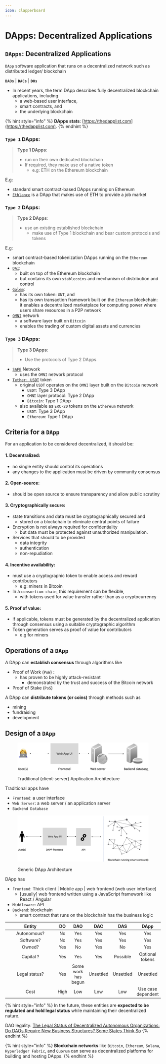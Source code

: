 ```yaml
---
icon: clapperboard
---
```


# DApps: Decentralized Applications

## `DApps`: Decentralized Applications

`DApp` software application that runs on a decentralized network such as distributed ledger/ blockchain

&#x20;**`DAOs`** | **`DACs`** | **`DOs`**&#x20;

* In recent years, the term DApp describes fully decentralized blockchain applications, including&#x20;
  * a web-based user interface,&#x20;
  * smart contracts, and&#x20;
  * the underlying blockchain





{% hint style="info" %}
**DApps stats**: [https://thedapplist.com](https://thedapplist.com).
{% endhint %}

### `Type 1` DApps:

> **Type 1 DApps**:
>
> * run on their own dedicated blockchain
> * If required, they make use of a native token
>   * e.g: ETH on the Ethereum blockchain

E.g:&#x20;

* standard smart contract-based DApps running on Ethereum
* [`Ethlance`](https://ethlance.com) is a DApp that makes use of ETH to provide a job market



### `Type 2` DApps:&#x20;

> **Type 2 DApps**:
>
> * use an existing established blockchain
>   * make use of Type 1 blockchain and bear custom protocols and tokens

E.g:

* smart contract-based tokenization DApps running on the `Ethereum` blockchain
* [`DAI`](https://makerdao.com/en/):&#x20;
  * built on top of the Ethereum blockchain
  * but contains its own `stablecoins` and mechanism of distribution and control
* [`Golem`](https://golem.network):&#x20;
  * has its own token: `GNT`, and&#x20;
  * has its own transaction framework built on the `Ethereum` blockchain: it enables a decentralized marketplace for computing power where users share resources in a P2P network
* [`OMNI`](https://www.omnilayer.org) network
  * a software layer built on `Bitcoin`&#x20;
  * enables the trading of custom digital assets and currencies



### `Type 3` DApps:&#x20;

> **Type 3 DApps**:
>
> * Use the protocols of Type 2 DApps

* [`SAFE`](https://safenetwork.tech) Network&#x20;
  * uses the `OMNI` network protocol
* [`Tether: USDT`](https://tether.to) token
  * original `USDT` operates on the `OMNI` layer built on the `Bitcoin` network
    * `USDT`: Type 3 DApp
    * `OMNI` layer protocol: Type 2 DApp
    * `Bitcoin`: Type 1 DApp
  * also available as `ERC-20` tokens on the `Ethereum` network
    * `USDT`: Type 3 DApp
    * `Ethereum`: Type 1 DApp



## Criteria for a `DApp`&#x20;

For an application to be considered decentralized, it should be:

#### 1. Decentralized:&#x20;

* no single entity should control its operations
* any changes to the application must be driven by community consensus

#### 2. Open-source:&#x20;

* should be open source to ensure transparency and allow public scrutiny

#### 3. Cryptographically secure:&#x20;

* state transitions and data must be cryptographically secured and&#x20;
  * stored on a blockchain to eliminate central points of failure
* Encryption is not always required for confidentiality
  * but data must be protected against unauthorized manipulation.
* Services that should to be provided
  * data integrity
  * authentication&#x20;
  * non-repudiation&#x20;

#### 4. Incentive availability:&#x20;

* must use a cryptographic token to enable access and reward contributors
  * e.g: miners in Bitcoin
* In a `consortium chain`, this requirement can be flexible,&#x20;
  * with tokens used for value transfer rather than as a cryptocurrency

#### 5. Proof of value:&#x20;

* If applicable,  tokens must be generated by the decentralized application through consensus using a suitable cryptographic algorithm
* Token generation serves as proof of value for contributors
  * e.g for miners



## Operations of a `DApp`&#x20;

A DApp can **establish consensus** through algorithms like&#x20;

* Proof of Work (`PoW`) : &#x20;
  * has proven to be highly attack-resistant
    * demonstrated by the trust and success of the Bitcoin network
* Proof of Stake (`PoS`)

A DApp can **distribute tokens (or coins)** through methods such as&#x20;

* mining
* fundraising&#x20;
* development





## Design of a `DApp`&#x20;



<figure><img src="../../.gitbook/assets/traditional-application-architecture.png" alt=""><figcaption><p>Traditional (client-server) Application Architecture</p></figcaption></figure>

Traditional apps have&#x20;

* `Frontend`: a user interface&#x20;
* `Web Server`: a web server / an application server&#x20;
* `Backend Database`



<figure><img src="../../.gitbook/assets/generic-dapp-architecture.png" alt=""><figcaption><p>Generic DApp Architecture</p></figcaption></figure>

DApp has

* `Frontend`: Thick client | Mobile app | web frontend (web user interface)
  * \[usually] web frontend written using a JavaScript framework like React / Angular
* `Middleware`: API
* `Backend`: blockchain&#x20;
  * smart contract that runs on the blockchain has the business logic



<table><thead><tr><th width="152" align="center">Entity</th><th align="center">DO</th><th align="center">DAO</th><th align="center">DAC</th><th align="center">DAS</th><th align="center">DApp</th></tr></thead><tbody><tr><td align="center">Autonomous?</td><td align="center">No</td><td align="center">Yes</td><td align="center">Yes</td><td align="center">Yes</td><td align="center">Yes</td></tr><tr><td align="center">Software?</td><td align="center">No</td><td align="center">Yes</td><td align="center">Yes</td><td align="center">Yes</td><td align="center">Yes</td></tr><tr><td align="center">Owned?</td><td align="center">Yes</td><td align="center">No</td><td align="center">Yes</td><td align="center">No</td><td align="center">Yes</td></tr><tr><td align="center">Capital ?</td><td align="center">Yes</td><td align="center">Yes</td><td align="center">Yes</td><td align="center">Possible</td><td align="center">Optional tokens</td></tr><tr><td align="center">Legal status?</td><td align="center">Yes</td><td align="center">Some work has begun</td><td align="center">Unsettled</td><td align="center">Unsettled</td><td align="center">Unsettled</td></tr><tr><td align="center">Cost</td><td align="center">High</td><td align="center">Low</td><td align="center">Low</td><td align="center">Low</td><td align="center">Use case dependent</td></tr></tbody></table>



{% hint style="info" %}
In the future, these entities are **expected to be regulated and hold legal status** while maintaining their decentralized nature.

DAO legality: [The Legal Status of Decentralized Autonomous Organizations: Do DAOs Require New Business Structures? Some States Think So](https://fedsoc.org/commentary/fedsoc-blog/the-legal-status-of-decentralized-autonomous-organizations-do-daos-require-new-business-structures-some-states-think-so)
{% endhint %}



{% hint style="info" %}
**Blockchain networks** like `Bitcoin`, `Ethereum`, `Solana`, `Hyperledger Fabric`, and `Quorum` can serve as decentralized platforms for building and hosting DApps.
{% endhint %}





